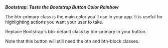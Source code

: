 ***Bootstrap: Taste the Bootstrap Button Color Rainbow***

The btn-primary class is the main color you'll use in your app. It is useful for highlighting actions you want your user to take.

Replace Bootstrap's btn-default class by btn-primary in your button.

Note that this button will still need the btn and btn-block classes.
